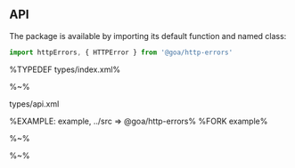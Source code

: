 ## API

The package is available by importing its default function and named class:

```js
import httpErrors, { HTTPError } from '@goa/http-errors'
```

%TYPEDEF types/index.xml%

%~%

<typedef level="2" method="httpErrors">types/api.xml</typedef>

%EXAMPLE: example, ../src => @goa/http-errors%
%FORK example%

%~%

%~%